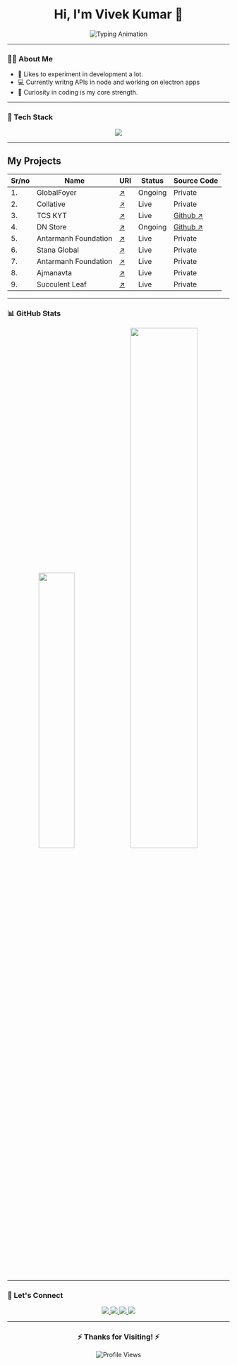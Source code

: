 <h1 align="center">
  Hi, I'm Vivek Kumar 👋
</h1>

<p align="center">
  <img src="https://readme-typing-svg.herokuapp.com?font=Fira+Code&weight=500&size=24&pause=1000&color=00EFFF&background=141321&center=true&vCenter=true&width=500&lines=Full+Stack+Developer;From%20Curiosity+to+Code;JavaScript+%7C+MERN+%7C+Java" alt="Typing Animation"/>
</p>

---

### 👨‍💻 About Me

- 🔬 Likes to experiment in development a lot.
- 💻 Currently writng APIs in node and working on electron apps
- 🧠 Curiosity in coding is my core strength.

---

### 🚀 Tech Stack

<p align="center">
  <img src="https://skillicons.dev/icons?i=js,ts,react,nodejs,express,mongodb,tailwind,bootstrap,java,mysql,wordpress,postman,vite,npm,css,vscode,fastapi,electron,figma&theme=dark" />
</p>

---

## My Projects

| Sr/no | Name                 | URI                                                                  | Status  | Source Code                                                             |
| ----- | -------------------- | -------------------------------------------------------------------- | ------- | ----------------------------------------------------------------------- |
| 1.    | GlobalFoyer          | [↗](https://globalfoyer.com)                                         | Ongoing | Private                                                                 |
| 2.    | Collative            | [↗](https://collative.in)                                            | Live    | Private                                                                 |
| 3.    | TCS KYT              | [↗](https://kyt.valeff.com)                                          | Live    | [Github ↗](https://github.com/bewake24/tcs-previous-year-kyt-questions) |
| 4.    | DN Store             | [↗](https://github.com/bewake24/DN_Store_Server/blob/main/ReadMe.md) | Ongoing | [Github ↗](https://github.com/bewake24/DN_Store_Server)                 |
| 5.    | Antarmanh Foundation | [↗](https://antarmanhfoundation.org)                                 | Live    | Private                                                                 |
| 6.    | Stana Global         | [↗](https://stanaglobal.com)                                         | Live    | Private                                                                 |
| 7.    | Antarmanh Foundation | [↗](https://antarmanhfoundation.org)                                 | Live    | Private                                                                 |
| 8.    | Ajmanavta            | [↗](https://ajmanavta.in)                                            | Live    | Private                                                                 |
| 9.    | Succulent Leaf       | [↗](https://succulentleaf.com)                                       | Live    | Private                                                                 |

---

### 📊 GitHub Stats

<p align="center">
    <img src="https://github-readme-stats.vercel.app/api/top-langs/?username=bewake24&layout=compact&theme=radical&hide_border=true" width="40%" />
  <img src="https://streak-stats.demolab.com?user=bewake24&theme=radical&hide_border=true" width="55%" />
</p>

---

### 📱 Let's Connect

<p align="center">
  <a href="https://www.linkedin.com/in/bewake24" target="_blank">
    <img src="https://img.shields.io/badge/LinkedIn-0A66C2?style=for-the-badge&logo=linkedin&logoColor=white" />
  </a>
  <a href="https://twitter.com/bewake24" target="_blank">
    <img src="https://img.shields.io/badge/Twitter-1DA1F2?style=for-the-badge&logo=twitter&logoColor=white" />
  </a>
  <a href="https://www.instagram.com/bewake24" target="_blank">
    <img src="https://img.shields.io/badge/Instagram-E4405F?style=for-the-badge&logo=instagram&logoColor=white" />
  </a>
  <a href="mailto:vivek@valeff.com" target="_blank">
    <img src="https://img.shields.io/badge/Email-D14836?style=for-the-badge&logo=gmail&logoColor=white" />
  </a>
</p>

---

<h3 align="center">
  ⚡ Thanks for Visiting! ⚡
</h3>

<p align="center">
  <img src="https://komarev.com/ghpvc/?username=bewake24&style=for-the-badge&color=141321" alt="Profile Views" />
</p>
